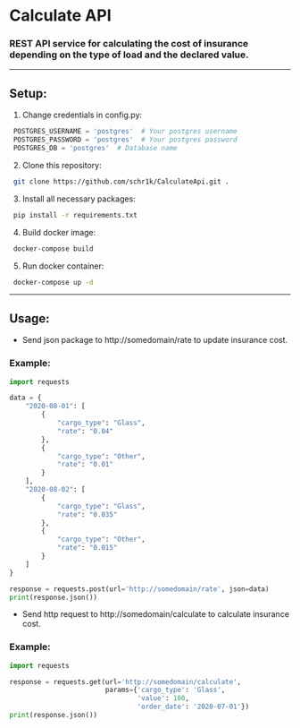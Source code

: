 # Calculate API
### REST API service for calculating the cost of insurance depending on the type of load and the declared value.

---
## Setup:
1. Change credentials in config.py:
``` python
 POSTGRES_USERNAME = 'postgres'  # Your postgres username
 POSTGRES_PASSWORD = 'postgres'  # Your postgres password
 POSTGRES_DB = 'postgres'  # Database name
```
2. Clone this repository:
``` bash
 git clone https://github.com/schr1k/CalculateApi.git .
``` 
3. Install all necessary packages:
``` bash
 pip install -r requirements.txt
```
4. Build docker image:
``` bash
 docker-compose build
```
5. Run docker container:
``` bash
 docker-compose up -d
```
---
## Usage:
- Send json package to http://somedomain/rate to update insurance cost.
### Example:
```python
import requests

data = {
    "2020-08-01": [
        {
            "cargo_type": "Glass",
            "rate": "0.04"
        },
        {
            "cargo_type": "Other",
            "rate": "0.01"
        }
    ],
    "2020-08-02": [
        {
            "cargo_type": "Glass",
            "rate": "0.035"
        },
        {
            "cargo_type": "Other",
            "rate": "0.015"
        }
    ]
}

response = requests.post(url='http://somedomain/rate', json=data)
print(response.json())
```
- Send http request to http://somedomain/calculate to calculate insurance cost.
### Example: 
```python
import requests

response = requests.get(url='http://somedomain/calculate',
                        params={'cargo_type': 'Glass',
                                'value': 100,
                                'order_date': '2020-07-01'})
print(response.json())
```
